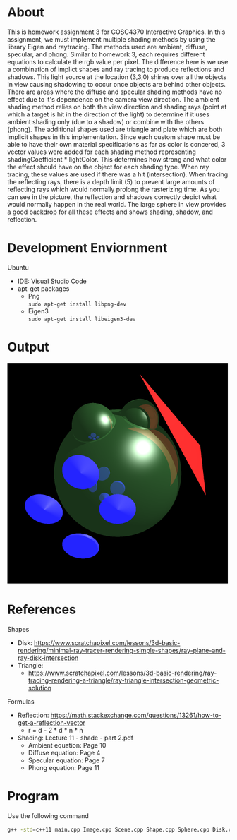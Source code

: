 # About
This is homework assignment 3 for COSC4370 Interactive Graphics. In this assignment, we must implement multiple shading methods by using the library Eigen and raytracing. The methods used are ambient, diffuse, specular, and phong. Similar to homework 3, each requires different equations to calculate the rgb value per pixel. The difference here is we use a combination of implict shapes and ray tracing to produce reflections and shadows. This light source at the location (3,3,0) shines over all the objects in view causing shadowing to occur once objects are behind other objects. There are areas where the diffuse and specular shading methods have no effect due to it's dependence on the camera view direction. The ambient shading method relies on both the view direction and shading rays (point at which a target is hit in the direction of the light) to determine if it uses ambient shading only (due to a shadow) or combine with the others (phong). The additional shapes used are triangle and plate which are both implicit shapes in this implementation. Since each custom shape must be able to have their own material specifications as far as color is concered, 3 vector values were added for each shading method representing shadingCoefficient * lightColor. This determines how strong and what color the effect should have on the object for each shading type. When ray tracing, these values are used if there was a hit (intersection). When tracing the reflecting rays, there is a depth limit (5) to prevent large amounts of reflecting rays which would normally prolong the rasterizing time. As you can see in the picture, the reflection and shadows correctly depict what would normally happen in the real world. The large sphere in view provides a good backdrop for all these effects and shows shading, shadow, and reflection.

# Development Enviornment
Ubuntu<br/>
  * IDE: Visual Studio Code<br/>
  * apt-get packages<br/>
    * Png<br/>
    ```sudo apt-get install libpng-dev```<br/>
    * Eigen3<br/>
    ```sudo apt-get install libeigen3-dev```<br/>

# Output
<img src='./test.png' width='500'>

# References
Shapes<br/>
* Disk: https://www.scratchapixel.com/lessons/3d-basic-rendering/minimal-ray-tracer-rendering-simple-shapes/ray-plane-and-ray-disk-intersection<br/>
* Triangle:
  * https://www.scratchapixel.com/lessons/3d-basic-rendering/ray-tracing-rendering-a-triangle/ray-triangle-intersection-geometric-solution<br/>

Formulas<br/>
* Reflection: https://math.stackexchange.com/questions/13261/how-to-get-a-reflection-vector
  * r = d - 2 * d * n * n<br/>
* Shading: Lecture 11 - shade - part 2.pdf<br/>
  * Ambient equation: Page 10<br/>
  * Diffuse equation: Page 4<br/>
  * Specular equation: Page 7<br/>
  * Phong equation: Page 11<br/>

# Program 
Use the following command
```sh
g++ -std=c++11 main.cpp Image.cpp Scene.cpp Shape.cpp Sphere.cpp Disk.cpp Triangle.cpp -lpng -o main; ./main;
```